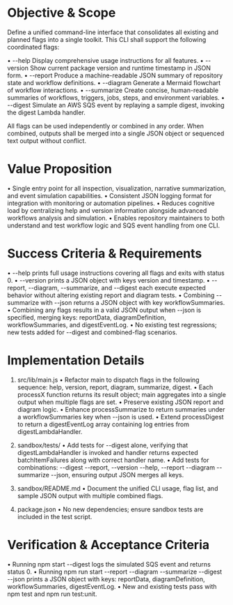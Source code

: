 # Objective & Scope

Define a unified command-line interface that consolidates all existing and planned flags into a single toolkit. This CLI shall support the following coordinated flags:

• --help           Display comprehensive usage instructions for all features.
• --version        Show current package version and runtime timestamp in JSON form.
• --report         Produce a machine-readable JSON summary of repository state and workflow definitions.
• --diagram        Generate a Mermaid flowchart of workflow interactions.
• --summarize      Create concise, human-readable summaries of workflows, triggers, jobs, steps, and environment variables.
• --digest         Simulate an AWS SQS event by replaying a sample digest, invoking the digest Lambda handler.

All flags can be used independently or combined in any order. When combined, outputs shall be merged into a single JSON object or sequenced text output without conflict.

# Value Proposition

• Single entry point for all inspection, visualization, narrative summarization, and event simulation capabilities.
• Consistent JSON logging format for integration with monitoring or automation pipelines.
• Reduces cognitive load by centralizing help and version information alongside advanced workflows analysis and simulation.
• Enables repository maintainers to both understand and test workflow logic and SQS event handling from one CLI.

# Success Criteria & Requirements

• --help prints full usage instructions covering all flags and exits with status 0.
• --version prints a JSON object with keys version and timestamp.
• --report, --diagram, --summarize, and --digest each execute expected behavior without altering existing report and diagram tests.
• Combining --summarize with --json returns a JSON object with key workflowSummaries.
• Combining any flags results in a valid JSON output when --json is specified, merging keys: reportData, diagramDefinition, workflowSummaries, and digestEventLog.
• No existing test regressions; new tests added for --digest and combined-flag scenarios.

# Implementation Details

1. src/lib/main.js
   • Refactor main to dispatch flags in the following sequence: help, version, report, diagram, summarize, digest.
   • Each processX function returns its result object; main aggregates into a single output when multiple flags are set.
   • Preserve existing JSON report and diagram logic.
   • Enhance processSummarize to return summaries under a workflowSummaries key when --json is used.
   • Extend processDigest to return a digestEventLog array containing log entries from digestLambdaHandler.

2. sandbox/tests/
   • Add tests for --digest alone, verifying that digestLambdaHandler is invoked and handler returns expected batchItemFailures along with correct handler name.
   • Add tests for combinations: --digest --report, --version --help, --report --diagram --summarize --json, ensuring output JSON merges all keys.

3. sandbox/README.md
   • Document the unified CLI usage, flag list, and sample JSON output with multiple combined flags.

4. package.json
   • No new dependencies; ensure sandbox tests are included in the test script.

# Verification & Acceptance Criteria

• Running npm start --digest logs the simulated SQS event and returns status 0.
• Running npm run start --report --diagram --summarize --digest --json prints a JSON object with keys: reportData, diagramDefinition, workflowSummaries, digestEventLog.
• New and existing tests pass with npm test and npm run test:unit.
